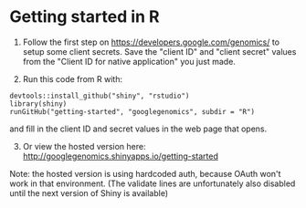 # Getting started in R

1. Follow the first step on https://developers.google.com/genomics/ to setup
  some client secrets.  Save the "client ID" and "client secret" values from the
  "Client ID for native application" you just made.

2. Run this code from R with:
  ```
  devtools::install_github("shiny", "rstudio")
  library(shiny)
  runGitHub("getting-started", "googlegenomics", subdir = "R")
  ```

  and fill in the client ID and secret values in the web page that opens.

3. Or view the hosted version here:
  http://googlegenomics.shinyapps.io/getting-started

  Note: the hosted version is using hardcoded auth, because OAuth won't work in
  that environment. (The validate lines are unfortunately also disabled until
  the next version of Shiny is available)